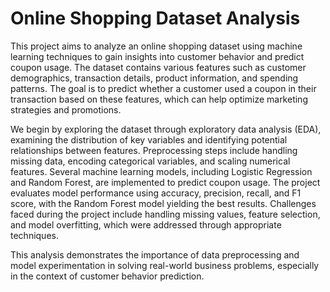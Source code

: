 # Online Shopping Dataset Analysis

This project aims to analyze an online shopping dataset using machine learning techniques to gain insights into customer behavior and predict coupon usage. The dataset contains various features such as customer demographics, transaction details, product information, and spending patterns. The goal is to predict whether a customer used a coupon in their transaction based on these features, which can help optimize marketing strategies and promotions.

We begin by exploring the dataset through exploratory data analysis (EDA), examining the distribution of key variables and identifying potential relationships between features. Preprocessing steps include handling missing data, encoding categorical variables, and scaling numerical features. Several machine learning models, including Logistic Regression and Random Forest, are implemented to predict coupon usage. The project evaluates model performance using accuracy, precision, recall, and F1 score, with the Random Forest model yielding the best results. Challenges faced during the project include handling missing values, feature selection, and model overfitting, which were addressed through appropriate techniques.

This analysis demonstrates the importance of data preprocessing and model experimentation in solving real-world business problems, especially in the context of customer behavior prediction.
